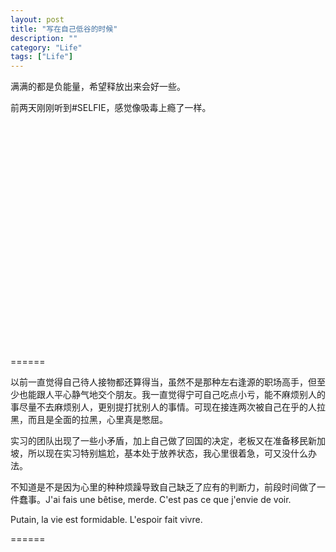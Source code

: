 ```yaml
---
layout: post
title: "写在自己低谷的时候"
description: ""
category: "Life"
tags: ["Life"]
---
```


满满的都是负能量，希望释放出来会好一些。

前两天刚刚听到#SELFIE，感觉像吸毒上瘾了一样。

<object width="640" height="360"><param name="movie" value="//www.youtube.com/v/kdemFfbS5H0?hl=en_US&amp;version=3&amp;rel=0"></param><param name="allowFullScreen" value="true"></param><param name="allowscriptaccess" value="always"></param><embed src="//www.youtube.com/v/kdemFfbS5H0?hl=en_US&amp;version=3&amp;rel=0" type="application/x-shockwave-flash" width="640" height="360" allowscriptaccess="always" allowfullscreen="true"></embed></object>

======

以前一直觉得自己待人接物都还算得当，虽然不是那种左右逢源的职场高手，但至少也能跟人平心静气地交个朋友。我一直觉得宁可自己吃点小亏，能不麻烦别人的事尽量不去麻烦别人，更别提打扰别人的事情。可现在接连两次被自己在乎的人拉黑，而且是全面的拉黑，心里真是憋屈。

实习的团队出现了一些小矛盾，加上自己做了回国的决定，老板又在准备移民新加坡，所以现在实习特别尴尬，基本处于放养状态，我心里很着急，可又没什么办法。

不知道是不是因为心里的种种烦躁导致自己缺乏了应有的判断力，前段时间做了一件蠢事。J'ai fais une bêtise, merde. C'est pas ce que j'envie de voir.

Putain, la vie est formidable. L'espoir fait vivre.

======

<object width="640" height="360"><param name="movie" value="//www.youtube.com/v/S_xH7noaqTA?hl=en_US&amp;version=3&amp;rel=0"></param><param name="allowFullScreen" value="true"></param><param name="allowscriptaccess" value="always"></param><embed src="//www.youtube.com/v/S_xH7noaqTA?hl=en_US&amp;version=3&amp;rel=0" type="application/x-shockwave-flash" width="640" height="360" allowscriptaccess="always" allowfullscreen="true"></embed></object>